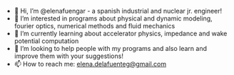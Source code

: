 - 👋 Hi, I’m @elenafuengar - a spanish industrial and nuclear jr. engineer!
- 👀 I’m interested in programs about physical and dynamic modeling, fourier optics, numerical methods and fluid mechanics
- 🌱 I’m currently learning about accelerator physics, impedance and wake potential computation
- 💞️ I’m looking to help people with my programs and also learn and improve them with your suggestions!
- 📫 How to reach me: elena.delafuenteg@gmail.com

<!---
elenafuengar/elenafuengar is a ✨ special ✨ repository because its `README.md` (this file) appears on your GitHub profile.
You can click the Preview link to take a look at your changes.
--->
